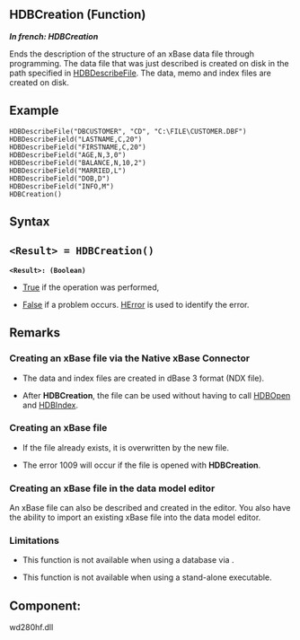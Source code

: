 
## HDBCreation (Function)

***In french: HDBCreation***



<a name="XUse"></a>
<a name="Use"></a>
<a name="description"></a>
Ends the description of the structure of an xBase data file through programming. The data file that was just described is created on disk in the path specified in [HDBDescribeFile](../WDLang4/3044172.md). The data, memo and index files are created on disk.


<a name="Example1"></a>
<a name="sample_code"></a>

## Example


```wl
HDBDescribeFile("DBCUSTOMER", "CD", "C:\FILE\CUSTOMER.DBF")
HDBDescribeField("LASTNAME,C,20")
HDBDescribeField("FIRSTNAME,C,20")
HDBDescribeField("AGE,N,3,0")
HDBDescribeField("BALANCE,N,10,2")
HDBDescribeField("MARRIED,L")
HDBDescribeField("DOB,D")
HDBDescribeField("INFO,M")
HDBCreation()
```

<a name="XSYNTAX"></a>
<a name="SYNTAX1"></a>

## Syntax

`<Result> = HDBCreation()`
---

**`<Result>: (Boolean)`**



- <u><u><u><u>True</u></u></u></u> if the operation was performed, 

- <u><u><u><u>False</u></u></u></u> if a problem occurs. [HError](../WDLang4/3044088.md) is used to identify the error.  






<a name="NOTE0"></a>
<a name="NOTE0_1"></a>

## Remarks




### Creating an xBase file via the Native xBase Connector
<a name="creating_xbase_file_via_the_native_xbase_connector_ELTPARAGRAPHE000047"></a>

- The data and index files are created in dBase 3 format (NDX file).

- After **HDBCreation**, the file can be used without having to call [HDBOpen](../WDLang4/3044163.md) and [HDBIndex](../WDLang4/3044165.md).



<a name="NOTE0_2"></a>




### Creating an xBase file
<a name="creating_xbase_file_ELTPARAGRAPHE000064"></a>

- If the file already exists, it is overwritten by the new file.

- The error 1009 will occur if the file is opened with **HDBCreation**.



<a name="NOTE0_3"></a>




### Creating an xBase file in the data model editor
<a name="creating_xbase_file_the_data_model_editor_ELTPARAGRAPHE000075"></a>

An xBase file can also be described and created in the editor. You also have the ability to import an existing xBase file into the data model editor.
<a name="NOTE0_4"></a>


### Limitations
<a name="limitations_ELTPARAGRAPHE000082"></a>

- This function is not available when using a database via .

- This function is not available when using a stand-alone executable. 




<a name="XComponent"></a>

## Component:
wd280hf.dll
